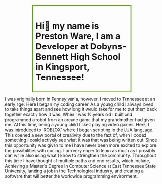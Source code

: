 <div class="center">
        <h1>Hi👋 my name is Preston Ware, I am a Developer at Dobyns-Bennett High School in Kingsport, Tennessee!</h1>
        </div>
<p> I was originally born in Pennsylvania, however, I moved to Tennessee at
        an early age. Here I began my coding career. As a young child I always
        loved to take things apart and see how long it would take for me to put
        them back together exactly how it was. When I was 10 years old I built
        and programmed a robot from an arcade game that my grandmother had given
        me. At this time, being a young child I liked playing video games. Here,
        I was introduced to 'ROBLOX' where I began scripting in the LUA
        language. This opened a new portal of creativity due to the fact of,
        when I coded something I could actively see what it was that was being
        written out. Since this opportunity was given to me I have never been
        more excited to explore the possibilities with coding. I am very eager
        to learn as much as I possibly can while also using what I know to
        strengthen the community. Throughout this time I have thought of
        multiple paths and end results, which include, Achieving a Master's
        Degree in Computer Science at East Tennessee State University, landing a
        job in the Technological industry, and creating a software that will
        better the worldwide programming environment.</p>
<style>
.center {
  margin: auto;
  width: 60%;
  border: 3px solid #73AD21;
  padding: 10px;
}
</style>
